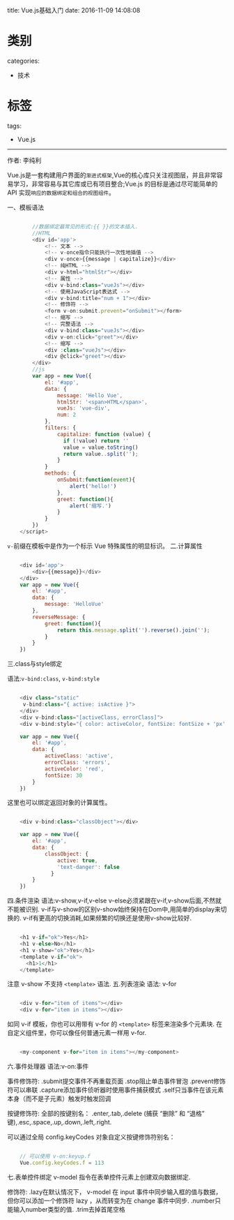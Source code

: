 title: Vue.js基础入门
date: 2016-11-09 14:08:08
# 类别
categories:
  - 技术
# 标签
tags:
  - Vue.js
---
作者: 李纯利

Vue.js是一套构建用户界面的`渐进式框架`,Vue的核心库只关注视图层，并且非常容易学习，非常容易与其它库或已有项目整合;Vue.js 的目标是通过尽可能简单的 API 实现`响应的数据绑定和组合的视图组件`。
<!--more-->

一、模板语法


```javascript

        //数据绑定最常见的形式:{{ }}的文本插入.
        //HTML
        <div id='app'>
            <!-- 文本 -->
            <!-- v-once指令只能执行一次性地插值 -->
            <div v-once>{{message | capitalize}}</div>
            <!-- 纯HTML -->
            <div v-html="htmlStr"></div>
            <!-- 属性 -->
            <div v-bind:class="vueJs"></div>
            <!-- 使用JavaScript表达式 -->
            <div v-bind:title="num + 1"></div>
            <!-- 修饰符 -->
            <form v-on:submit.prevent="onSubmit"></form>
            <!-- 缩写 -->
            <!-- 完整语法 -->
            <div v-bind:class="vueJs"></div>
            <div v-on:click="greet"></div>
            <!-- 缩写 -->
            <div :class="vueJs"></div>
            <div @click="greet"></div>
        </div>
        //js
        var app = new Vue({
            el: '#app',
            data: {
                message: 'Hello Vue',
                htmlStr: '<span>HTML</span>',
                vueJs: 'vue-div',
                num: 2
            },
            filters: {
                capitalize: function (value) {
                  if (!value) return ''
                  value = value.toString()
                  return value..split('');
                }
            }
            methods: {
                onSubmit:function(event){
                    alert('hello!')
                },
                greet: function(){
                    alert('缩写.')
                }
            }
        })
    </script>

```

`v-`前缀在模板中是作为一个标示 Vue 特殊属性的明显标识。
二.计算属性

```javascript

    <div id='app'>
        <div>{{message}}</div>
    </div>
    var app = new Vue({
        el: '#app',
        data: {
            message: 'HelloVue'
        },
        reverseMessage: {
            greet: function(){
                return this.message.split('').reverse().join('');
            }
        }
    })

```
三.class与style绑定

语法:`v-bind:class`, `v-bind:style`


```javascript

    <div class="static"
     v-bind:class="{ active: isActive }">
    </div>
    <div v-bind:class="[activeClass, errorClass]">
    <div v-bind:style="{ color: activeColor, fontSize: fontSize + 'px' }"></div>

    var app = new Vue({
        el: '#app',
        data: {
            activeClass: 'active',
            errorClass: 'errors',
            activeColor: 'red',
            fontSize: 30
        }
    })

```

这里也可以绑定返回对象的计算属性。
```javascript

    <div v-bind:class="classObject"></div>

    var app = new Vue({
        el: '#app',
        data: {
            classObject: {
                active: true,
                'text-danger': false
              }
        }
    })

```
四.条件渲染
语法:v-show,v-if,v-else
v-else必须紧跟在v-if,v-show后面,不然就不能被识别.
v-if与v-show的区别v-show始终保持在Dom中,用简单的display来切换的.
v-if有更高的切换消耗,如果频繁的切换还是使用v-show比较好.

```javascript

    <h1 v-if="ok">Yes</h1>
    <h1 v-else>No</h1>
    <h1 v-show="ok">Yes</h1>
    <template v-if="ok">
      <h1>1</h1>
    </template>
```
注意 v-show 不支持 `<template>` 语法.
五.列表渲染
语法: v-for
```javascript

    <div v-for="item of items"></div>
    <div v-for="item in items"></div>

```
如同 v-if 模板，你也可以用带有 v-for 的 `<template>` 标签来渲染多个元素块.
在自定义组件里，你可以像任何普通元素一样用 v-for.
```javascript

    <my-component v-for="item in items"></my-component>

```
六.事件处理器
语法:v-on:事件

事件修饰符:
.submit提交事件不再重载页面
.stop阻止单击事件冒泡
.prevent修饰符可以串联
.capture添加事件侦听器时使用事件捕获模式
.self只当事件在该元素本身（而不是子元素）触发时触发回调

按键修饰符:
全部的按键别名：
.enter,.tab,.delete (捕获 “删除” 和 “退格” 键),.esc,.space,.up,.down,.left,.right.

可以通过全局 config.keyCodes 对象自定义按键修饰符别名：
```javascript

    // 可以使用 v-on:keyup.f
    Vue.config.keyCodes.f = 113

```
七.表单控件绑定
v-model 指令在表单控件元素上创建双向数据绑定.

修饰符:
.lazy在默认情况下， v-model 在 input 事件中同步输入框的值与数据，但你可以添加一个修饰符 lazy ，从而转变为在 change 事件中同步.
.number只能输入number类型的值.
.trim去掉首尾空格




